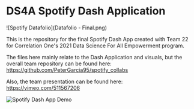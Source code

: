 # DS4A Spotify Dash Application

![Spotify Datafolio](Datafolio - Final.png)

This is the repository for the final Spotify Dash App created with Team 22 for Correlation One's 2021 Data Science For All Empowerment program. 

The files here mainly relate to the Dash Application and visuals, but the overall team repository can be found here: https://github.com/PeterGarcia95/spotify_collabs

Also, the team presentation can be found here: https://vimeo.com/511567206


![Spotify Dash App Demo](Silent-Dash-Overview.gif)
